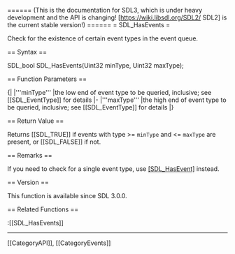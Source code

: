 ====== (This is the documentation for SDL3, which is under heavy development and the API is changing! [https://wiki.libsdl.org/SDL2/ SDL2] is the current stable version!) ======
= SDL_HasEvents =

Check for the existence of certain event types in the event queue.

== Syntax ==

<syntaxhighlight lang='c'>
SDL_bool SDL_HasEvents(Uint32 minType, Uint32 maxType);
</syntaxhighlight>

== Function Parameters ==

{|
|'''minType'''
|the low end of event type to be queried, inclusive; see [[SDL_EventType]] for details
|-
|'''maxType'''
|the high end of event type to be queried, inclusive; see [[SDL_EventType]] for details
|}

== Return Value ==

Returns [[SDL_TRUE]] if events with type >= <code>minType</code> and <=
<code>maxType</code> are present, or [[SDL_FALSE]] if not.

== Remarks ==

If you need to check for a single event type, use [[SDL_HasEvent]]()
instead.

== Version ==

This function is available since SDL 3.0.0.

== Related Functions ==

:[[SDL_HasEvents]]

----
[[CategoryAPI]], [[CategoryEvents]]


